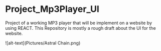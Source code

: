 # Project_Mp3Player_UI
Project of a working MP3 player that will be implement on a website by using REACT. This Repository is mostly a rough draft about the UI for the website.



![alt-text](Pictures/Astral Chain.png)
